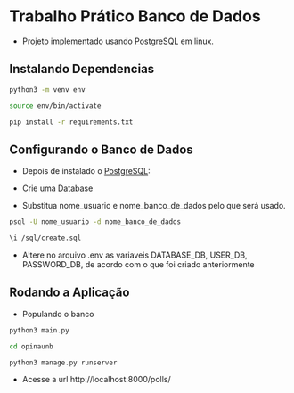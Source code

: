 # Trabalho Prático Banco de Dados

- Projeto implementado usando [PostgreSQL](https://www.postgresql.org/download/) em linux.

## Instalando Dependencias

```bash
python3 -m venv env
```

```bash
source env/bin/activate
```

```bash
pip install -r requirements.txt
```

## Configurando o Banco de Dados

- Depois de instalado o [PostgreSQL](https://www.postgresql.org/download/):

- Crie uma [Database](https://www.postgresql.org/docs/current/manage-ag-createdb.html)

- Substitua nome_usuario e nome_banco_de_dados pelo que será usado.

```bash
psql -U nome_usuario -d nome_banco_de_dados
```

```bash
\i /sql/create.sql
```

- Altere no arquivo .env as variaveis DATABASE_DB, USER_DB, PASSWORD_DB, de acordo com o que foi criado anteriormente


## Rodando a Aplicação

- Populando o banco

```bash
python3 main.py
```

```bash
cd opinaunb
```

```bash
python3 manage.py runserver
```

- Acesse a url http://localhost:8000/polls/

